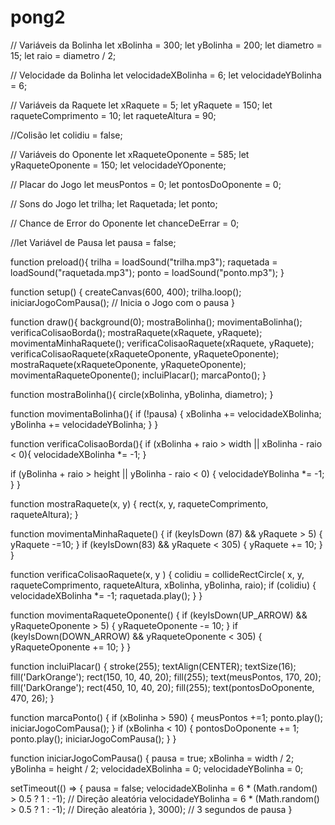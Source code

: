 # pong2
// Variáveis da Bolinha
let xBolinha = 300;
let yBolinha = 200;
let diametro = 15;
let raio = diametro / 2;

// Velocidade da Bolinha 
let velocidadeXBolinha = 6;
let velocidadeYBolinha = 6;

// Variáveis da Raquete 
let xRaquete = 5;
let yRaquete = 150;
let raqueteComprimento = 10;
let raqueteAltura = 90;

//Colisão
let colidiu = false;

// Variáveis do Oponente 
let xRaqueteOponente = 585;
let yRaqueteOponente = 150;
let velocidadeYOponente;

// Placar do Jogo 
let meusPontos = 0;
let pontosDoOponente = 0;

// Sons do Jogo
let trilha;
let Raquetada;
let ponto;

// Chance de Error do Oponente 
let chanceDeErrar = 0;

//let Variável de Pausa 
let pausa = false;

function preload(){
   trilha = loadSound("trilha.mp3");
   raquetada = loadSound("raquetada.mp3");
   ponto = loadSound("ponto.mp3"); 
}

function setup() {
   createCanvas(600, 400);
   trilha.loop();
   iniciarJogoComPausa(); // Inicia o Jogo com o pausa
}

function draw(){
   background(0);
   mostraBolinha();
   movimentaBolinha();
   verificaColisaoBorda();
   mostraRaquete(xRaquete, yRaquete);
   movimentaMinhaRaquete();
   verificaColisaoRaquete(xRaquete, yRaquete);
   verificaColisaoRaquete(xRaqueteOponente, yRaqueteOponente);
   mostraRaquete(xRaqueteOponente, yRaqueteOponente);
   movimentaRaqueteOponente();
   incluiPlacar(); 
   marcaPonto();
}

function mostraBolinha(){
  circle(xBolinha, yBolinha, diametro);
}

function movimentaBolinha(){ 
   if (!pausa) {
    xBolinha += velocidadeXBolinha;
    yBolinha += velocidadeYBolinha;
   }
}

function verificaColisaoBorda(){
   if (xBolinha + raio > width || xBolinha - raio < 0){ 
     velocidadeXBolinha *= -1;
   }  

  if (yBolinha + raio > height || yBolinha - raio < 0) {
    velocidadeYBolinha *= -1;
  }
}

function mostraRaquete(x, y) {
  rect(x, y, raqueteComprimento, raqueteAltura);
}

function movimentaMinhaRaquete() {
   if (keyIsDown (87) && yRaquete > 5) { 
    yRaquete -=10;
  }
 if (keyIsDown(83) && yRaquete < 305) {
   yRaquete += 10;
  }
}

function verificaColisaoRaquete(x, y ) { 
   colidiu = collideRectCircle( x, y, raqueteComprimento, raqueteAltura, xBolinha, yBolinha, raio);
    if (colidiu) {
      velocidadeXBolinha *= -1;
      raquetada.play();
    }
}

function movimentaRaqueteOponente() { 
  if (keyIsDown(UP_ARROW) && yRaqueteOponente > 5) { 
    yRaqueteOponente -= 10;
  }
  if (keyIsDown(DOWN_ARROW) && yRaqueteOponente < 305) { 
      yRaqueteOponente += 10;
  }
}

function incluiPlacar() { 
  stroke(255);
  textAlign(CENTER);
  textSize(16);
  fill('DarkOrange');
  rect(150, 10, 40, 20);
  fill(255);
  text(meusPontos, 170, 20);
  fill('DarkOrange');
  rect(450, 10, 40, 20);
  fill(255);
  text(pontosDoOponente, 470, 26);
}

function marcaPonto() {
  if (xBolinha > 590) {
    meusPontos +=1;
    ponto.play();
    iniciarJogoComPausa();
  }
  if (xBolinha < 10) {
    pontosDoOponente += 1;
    ponto.play();
    iniciarJogoComPausa();
  }
}

function iniciarJogoComPausa() {
  pausa = true;
  xBolinha = width / 2;
  yBolinha = height / 2;
  velocidadeXBolinha = 0;
  velocidadeYBolinha = 0;
  
  setTimeout(() => { 
    pausa = false;
    velocidadeXBolinha = 6 * (Math.random() > 0.5 ? 1 : -1); //                                   Direção aleatória
    velocidadeYBolinha = 6 * (Math.random() > 0.5 ? 1 : -1); //                                Direção aleatória
  }, 3000); // 3 segundos de pausa 
}
